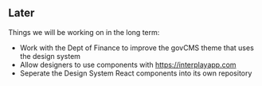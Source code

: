 ## Later

Things we will be working on in the long term:

- Work with the Dept of Finance to improve the govCMS theme that uses the design system
- Allow designers to use components with https://interplayapp.com
- Seperate the Design System React components into its own repository